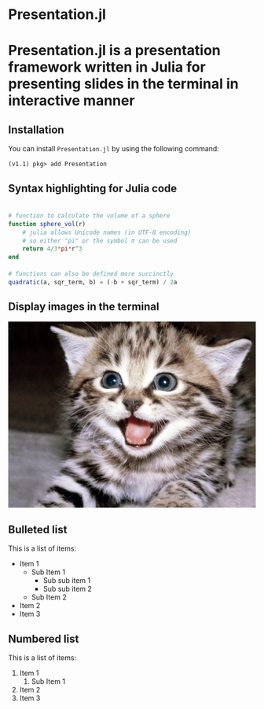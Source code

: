 # Presentation.jl

# Presentation.jl is a presentation framework written in Julia for presenting slides in the terminal in interactive manner

## Installation

You can install `Presentation.jl` by using the following command:

```
(v1.1) pkg> add Presentation
```

## Syntax highlighting for Julia code

```julia

# function to calculate the volume of a sphere
function sphere_vol(r)
    # julia allows Unicode names (in UTF-8 encoding)
    # so either "pi" or the symbol π can be used
    return 4/3*pi*r^3
end

# functions can also be defined more succinctly
quadratic(a, sqr_term, b) = (-b + sqr_term) / 2a

```

## Display images in the terminal

![](../examples/cat.jpg)

## Bulleted list

This is a list of items:

- Item 1
    - Sub Item 1
        - Sub sub item 1
        - Sub sub item 2
    - Sub Item 2
- Item 2
- Item 3

## Numbered list

This is a list of items:

1. Item 1
    1. Sub Item 1
2. Item 2
3. Item 3
